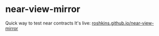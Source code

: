 # near-view-mirror
Quick way to test near contracts
It's live: [roshkins.github.io/near-view-mirror](https://roshkins.github.io/near-view-mirror)
